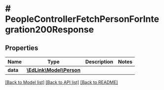 # # PeopleControllerFetchPersonForIntegration200Response

## Properties

Name | Type | Description | Notes
------------ | ------------- | ------------- | -------------
**data** | [**\EdLink\Model\Person**](Person.md) |  |

[[Back to Model list]](../../README.md#models) [[Back to API list]](../../README.md#endpoints) [[Back to README]](../../README.md)
